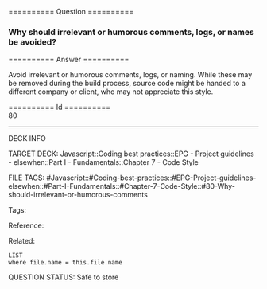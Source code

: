 ========== Question ==========  

### Why should irrelevant or humorous comments, logs, or names be avoided?  

========== Answer ==========  

Avoid irrelevant or humorous comments, logs, or naming. While these may be removed during the build process, source code might be handed to a different company or client, who may not appreciate this style.

========== Id ==========  
80

---

DECK INFO

TARGET DECK: Javascript::Coding best practices::EPG - Project guidelines - elsewhen::Part I - Fundamentals::Chapter 7 - Code Style

FILE TAGS: #Javascript::#Coding-best-practices::#EPG-Project-guidelines-elsewhen::#Part-I-Fundamentals::#Chapter-7-Code-Style::#80-Why-should-irrelevant-or-humorous-comments

Tags:

Reference:

Related:

```dataview
LIST
where file.name = this.file.name
```

QUESTION STATUS: Safe to store
